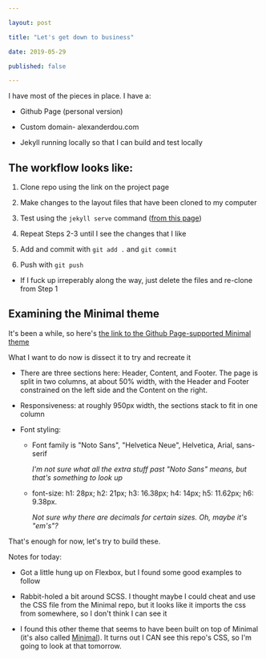```yaml
---

layout: post

title: "Let's get down to business"

date: 2019-05-29

published: false

---
```




I have most of the pieces in place. I have a:

* Github Page (personal version)

* Custom domain- alexanderdou.com

* Jekyll running locally so that I can build and test locally



## The workflow looks like:

1. Clone repo using the link on the project page

2. Make changes to the layout files that have been cloned to my computer

3. Test using the `jekyll serve` command ([from this page](https://kbroman.org/simple_site/pages/local_test.html))

4. Repeat Steps 2-3 until I see the changes that I like

5. Add and commit with `git add .` and `git commit`

6. Push with `git push`

* If I fuck up irreperably along the way, just delete the files and re-clone from Step 1



## Examining the Minimal theme

It's been a while, so here's [the link to the Github Page-supported Minimal theme](https://pages-themes.github.io/minimal/)



What I want to do now is dissect it to try and recreate it



* There are three sections here: Header, Content, and Footer. The page is split in two columns, at about 50% width, with the Header and Footer constrained on the left side and the Content on the right. 

* Responsiveness: at roughly 950px width, the sections stack to fit in one column

* Font styling: 

	* Font family is "Noto Sans", "Helvetica Neue", Helvetica, Arial, sans-serif

		*I'm not sure what all the extra stuff past "Noto Sans" means, but that's something to look up*

	* font-size: h1: 28px; h2: 21px; h3: 16.38px; h4: 14px; h5: 11.62px; h6: 9.38px. 

		*Not sure why there are decimals for certain sizes. Oh, maybe it's "em's"?*



That's enough for now, let's try to build these.



Notes for today:

* Got a little hung up on Flexbox, but I found some good examples to follow

* Rabbit-holed a bit around SCSS. I thought maybe I could cheat and use the CSS file from the Minimal repo, but it looks like it imports the css from somewhere, so I don't think I can see it

* I found this other theme that seems to have been built on top of Minimal (it's also called [Minimal](https://github.com/orderedlist/minimal/blob/master/stylesheets/styles.css)). It turns out I CAN see this repo's CSS, so I'm going to look at that tomorrow. 